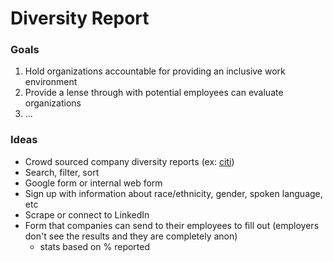 # Diversity Report

### Goals
1) Hold organizations accountable for providing an inclusive work environment  
2) Provide a lense through with potential employees can evaluate organizations  
3) ...

### Ideas
* Crowd sourced company diversity reports (ex: [citi](http://www.citigroup.com/citi/about/data/corp_citizenship/diversity_2014_english.pdf))
* Search, filter, sort
* Google form or internal web form
* Sign up with information about race/ethnicity, gender, spoken language, etc
* Scrape or connect to LinkedIn
* Form that companies can send to their employees to fill out (employers don't see the results and they are completely anon)
  * stats based on % reported
